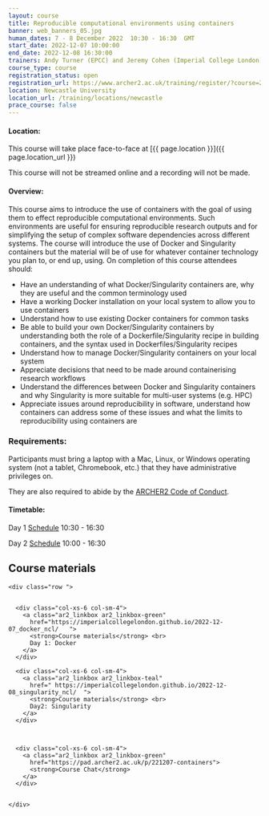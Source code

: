 ```yaml
---
layout: course
title: Reproducible computational environments using containers
banner: web_banners_05.jpg 
human_dates: 7 - 8 December 2022  10:30 - 16:30  GMT
start_date: 2022-12-07 10:00:00
end_date: 2022-12-08 16:30:00
trainers: Andy Turner (EPCC) and Jeremy Cohen (Imperial College London)
course_type: course
registration_status: open
registration_url: https://www.archer2.ac.uk/training/register/?course=221207-containers
location: Newcastle University
location_url: /training/locations/newcastle
prace_course: false
---
```


#### Location:

This course will take place face-to-face at  [{{ page.location }}]({{ page.location_url }})

This course will not be streamed online and a recording will not be made.

#### Overview:

This course aims to introduce the use of containers with the goal of using them to effect reproducible computational environments. Such environments are useful for ensuring reproducible research outputs and for simplifying the setup of complex software dependencies across different systems. The course will introduce the use of Docker and Singularity containers but the material will be of use for whatever container technology you plan to, or end up, using. On completion of this course attendees should:

- Have an understanding of what Docker/Singularity containers are, why they are useful and the common terminology used
- Have a working Docker installation on your local system to allow you to use containers
- Understand how to use existing Docker containers for common tasks
- Be able to build your own Docker/Singularity containers by understanding both the role of a Dockerfile/Singularity recipe in building containers, and the syntax used in Dockerfiles/Singularity recipes
- Understand how to manage Docker/Singularity containers on your local system
- Appreciate decisions that need to be made around containerising research workflows
- Understand the differences between Docker and Singularity containers and why Singularity is more suitable for multi-user systems (e.g. HPC)
- Appreciate issues around reproducibility in software, understand how containers can address some of these issues and what the limits to reproducibility using containers are


### Requirements:

Participants must bring a laptop with a Mac, Linux, or Windows operating system (not a tablet, Chromebook, etc.) that they have administrative privileges on.

They are also required to abide by the [ARCHER2  Code of Conduct](../../../about/policies/code-of-conduct.html). 


#### Timetable:

Day 1 [Schedule](https://imperialcollegelondon.github.io/2022-12-07_docker_ncl/#schedule) 10:30 - 16:30

Day 2 [Schedule](https://imperialcollegelondon.github.io/2022-12-08_singularity_ncl/#schedule) 10:00 - 16:30

<section id="service">



<h2><a name="materials">Course materials</a></h2>



    <div class="row ">	

 		
      <div class="col-xs-6 col-sm-4">
        <a class="ar2_linkbox ar2_linkbox-green" 
          href="https://imperialcollegelondon.github.io/2022-12-07_docker_ncl/   ">
          <strong>Course materials</strong> <br>
          Day 1: Docker        
        </a>
      </div>

      <div class="col-xs-6 col-sm-4">
        <a class="ar2_linkbox ar2_linkbox-teal" 
          href=" https://imperialcollegelondon.github.io/2022-12-08_singularity_ncl/  ">
          <strong>Course materials</strong> <br>     
          Day2: Singularity   
        </a>
      </div>


 
      <div class="col-xs-6 col-sm-4">
        <a class="ar2_linkbox ar2_linkbox-green" 
          href="https://pad.archer2.ac.uk/p/221207-containers">
          <strong>Course Chat</strong>       
        </a>
      </div>
		

 	</div>
		
		
					


<!-- 		
<h2><a name="videos">Videos</a></h2>

<h3>Session 1</h3>

<div>
	<iframe title="Video" width="560" height="315" src="https://www.youtube.com/embed/xxxxxxxxxxx" frameborder="0" allow="accelerometer; autoplay; encrypted-media; gyroscope; picture-in-picture" allowfullscreen></iframe>
</div>

 -->





<!-- 
<h2><a name="feedback">Feedback</a></h2>


    <div class="row ">	

      <div class="col-xs-6 col-sm-4">
        <a class="ar2_linkbox ar2_linkbox-teal" 

           href="../../feedback/?course=221207-containers" 


		>
          <strong>Feedback</strong><br/>
          Please let us know what was great about this course and anything we can improve
        </a>
      </div>
    </div>
		
 -->		

 
</section>



